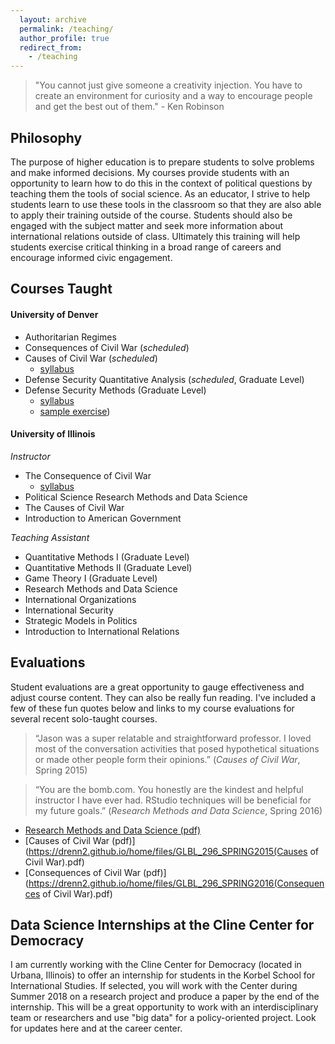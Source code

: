 ```yaml
---
  layout: archive
  permalink: /teaching/
  author_profile: true
  redirect_from:
    - /teaching
---
```


> "You cannot just give someone a creativity injection. You have to create an environment for curiosity and a way to encourage people and get the best out of them." - Ken Robinson

## Philosophy
The purpose of higher education is to prepare students to solve problems and make informed decisions. My courses provide students with an opportunity to learn how to do this in the context of political questions by teaching them the tools of social science. As an educator, I strive to help students learn to use these tools in the classroom so that they are also able to apply their training outside of the course. Students should also be engaged with the subject matter and seek more information about international relations outside of class. Ultimately this training will help students exercise critical thinking in a broad range of careers and encourage informed civic engagement.  


## Courses Taught
#### University of Denver  
- Authoritarian Regimes 
- Consequences of Civil War (_scheduled_)
- Causes of Civil War (_scheduled_)
  * [syllabus](https://drenn2.github.io/home/files/syllabus-causescs-fall2017.pdf)
- Defense Security Quantitative Analysis (_scheduled_, Graduate Level)
- Defense Security Methods (Graduate Level)
  * [syllabus](https://drenn2.github.io/home/files/syllabus-dsm-fall2017-html.html)
  * [sample exercise](https://drenn2.github.io/home/files/1-data-management-venezuela.html))

#### University of Illinois 
_Instructor_  
- The Consequence of Civil War 
  * [syllabus](https://drenn2.github.io/home/files/GLBL296_Syllabus_Spring2017.pdf)
- Political Science Research Methods and Data Science
- The Causes of Civil War 
- Introduction to American Government

_Teaching Assistant_  
- Quantitative Methods I (Graduate Level)
- Quantitative Methods II (Graduate Level)
- Game Theory I (Graduate Level)
- Research Methods and Data Science
- International Organizations
- International Security
- Strategic Models in Politics
- Introduction to International Relations 

## Evaluations
Student evaluations are a great opportunity to gauge effectiveness and adjust course content. They can also be really fun reading. I've included a few of these fun quotes below and links to my course evaluations for several recent solo-taught courses.  

> “Jason was a super relatable and straightforward professor. I loved most of the conversation activities that posed hypothetical situations or made other people form their opinions.” (_Causes of Civil War_, Spring 2015)  

> “You are the bomb.com. You honestly are the kindest and helpful instructor I have ever had. RStudio techniques will be beneficial for my future goals.” (_Research Methods and Data Science_, Spring 2016)  

- [Research Methods and Data Science (pdf)](https://drenn2.github.io/home/files/PS_230_SPRING2016_Indep.pdf)
- [Causes of Civil War (pdf)](https://drenn2.github.io/home/files/GLBL_296_SPRING2015(Causes of Civil War).pdf)
- [Consequences of Civil War (pdf)](https://drenn2.github.io/home/files/GLBL_296_SPRING2016(Consequences of Civil War).pdf)

## Data Science Internships at the Cline Center for Democracy
I am currently working with the Cline Center for Democracy (located in Urbana, Illinois) to offer an internship for students in the Korbel School for International Studies. If selected, you will work with the Center during Summer 2018 on a research project and produce a paper by the end of the internship. This will be a great opportunity to work with an interdisciplinary team or researchers and use "big data" for a policy-oriented project. Look for updates here and at the career center.  
